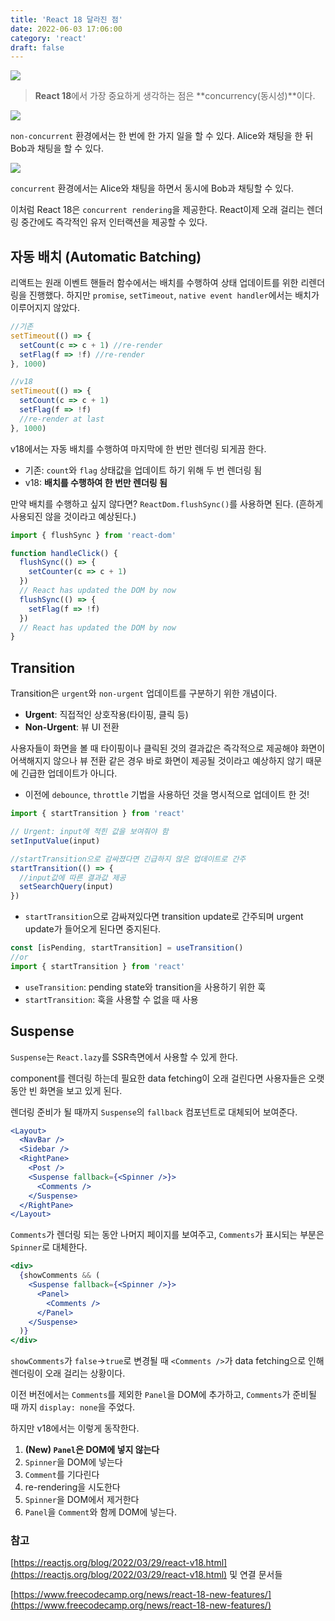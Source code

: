 ```yaml
---
title: 'React 18 달라진 점'
date: 2022-06-03 17:06:00
category: 'react'
draft: false
---
```


![](https://velog.velcdn.com/images/taeeeeun/post/d408b822-5a60-40e8-bb80-1ff09dcb2a29/image.png)

> **React 18**에서 가장 중요하게 생각하는 점은 **concurrency(동시성)**이다.

![](https://velog.velcdn.com/images/taeeeeun/post/f55cbe6f-0f5a-4a14-8b7c-323b71c43ad3/image.png)

`non-concurrent` 환경에서는 한 번에 한 가지 일을 할 수 있다. Alice와 채팅을 한 뒤 Bob과 채팅을 할 수 있다.

![](https://velog.velcdn.com/images/taeeeeun/post/64de9f54-67a3-428b-b0e5-001a1a4e4f82/image.png)

`concurrent` 환경에서는 Alice와 채팅을 하면서 동시에 Bob과 채팅할 수 있다.

이처럼 React 18은 `concurrent rendering`을 제공한다. React이제 오래 걸리는 렌더링 중간에도 즉각적인 유저 인터랙션을 제공할 수 있다.

## 자동 배치 (Automatic Batching)

리액트는 원래 이벤트 핸들러 함수에서는 배치를 수행하여 상태 업데이트를 위한 리렌더링을 진행했다. 하지만 `promise`, `setTimeout`, `native event handler`에서는 배치가 이루어지지 않았다.

```jsx
//기존
setTimeout(() => {
  setCount(c => c + 1) //re-render
  setFlag(f => !f) //re-render
}, 1000)

//v18
setTimeout(() => {
  setCount(c => c + 1)
  setFlag(f => !f)
  //re-render at last
}, 1000)
```

v18에서는 자동 배치를 수행하여 마지막에 한 번만 렌더링 되게끔 한다.

- 기존: `count`와 `flag` 상태값을 업데이트 하기 위해 두 번 렌더링 됨
- v18: **배치를 수행하여 한 번만 렌더링 됨**

만약 배치를 수행하고 싶지 않다면? `ReactDom.flushSync()`를 사용하면 된다. (흔하게 사용되진 않을 것이라고 예상된다.)

```jsx
import { flushSync } from 'react-dom'

function handleClick() {
  flushSync(() => {
    setCounter(c => c + 1)
  })
  // React has updated the DOM by now
  flushSync(() => {
    setFlag(f => !f)
  })
  // React has updated the DOM by now
}
```

## Transition

Transition은 `urgent`와 `non-urgent` 업데이트를 구분하기 위한 개념이다.

- **Urgent**: 직접적인 상호작용(타이핑, 클릭 등)
- **Non-Urgent**: 뷰 UI 전환

사용자들이 화면을 볼 때 타이핑이나 클릭된 것의 결과값은 즉각적으로 제공해야 화면이 어색해지지 않으나 뷰 전환 같은 경우 바로 화면이 제공될 것이라고 예상하지 않기 때문에 긴급한 업데이트가 아니다.

- 이전에 `debounce`, `throttle` 기법을 사용하던 것을 명시적으로 업데이트 한 것!

```jsx
import { startTransition } from 'react'

// Urgent: input에 적힌 값을 보여줘야 함
setInputValue(input)

//startTransition으로 감싸졌다면 긴급하지 않은 업데이트로 간주
startTransition(() => {
  //input값에 따른 결과값 제공
  setSearchQuery(input)
})
```

- `startTransition`으로 감싸져있다면 transition update로 간주되며 urgent update가 들어오게 된다면 중지된다.

```jsx
const [isPending, startTransition] = useTransition()
//or
import { startTransition } from 'react'
```

- `useTransition`: pending state와 transition을 사용하기 위한 훅
- `startTransition`: 훅을 사용할 수 없을 때 사용

## Suspense

`Suspense`는 `React.lazy`를 SSR측면에서 사용할 수 있게 한다.

component를 렌더링 하는데 필요한 data fetching이 오래 걸린다면 사용자들은 오랫동안 빈 화면을 보고 있게 된다.

렌더링 준비가 될 때까지 `Suspense`의 `fallback` 컴포넌트로 대체되어 보여준다.

```jsx
<Layout>
  <NavBar />
  <Sidebar />
  <RightPane>
    <Post />
    <Suspense fallback={<Spinner />}>
      <Comments />
    </Suspense>
  </RightPane>
</Layout>
```

`Comments`가 렌더링 되는 동안 나머지 페이지를 보여주고, `Comments`가 표시되는 부분은 `Spinner`로 대체한다.

```jsx
<div>
  {showComments && (
    <Suspense fallback={<Spinner />}>
      <Panel>
        <Comments />
      </Panel>
    </Suspense>
  )}
</div>
```

`showComments`가 `false`→`true`로 변경될 때 `<Comments />`가 data fetching으로 인해 렌더링이 오래 걸리는 상황이다.

이전 버전에서는 `Comments`를 제외한 `Panel`을 DOM에 추가하고, `Comments`가 준비될 때 까지 `display: none`을 주었다.

하지만 v18에서는 이렇게 동작한다.

1. **(New) `Panel`은 DOM에 넣지 않는다**
2. `Spinner`을 DOM에 넣는다
3. `Comment`를 기다린다
4. re-rendering을 시도한다
5. `Spinner`을 DOM에서 제거한다
6. `Panel`을 `Comment`와 함께 DOM에 넣는다.

### 참고

[https://reactjs.org/blog/2022/03/29/react-v18.html](https://reactjs.org/blog/2022/03/29/react-v18.html) 및 연결 문서들

[https://www.freecodecamp.org/news/react-18-new-features/](https://www.freecodecamp.org/news/react-18-new-features/)
